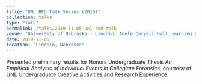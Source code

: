 ```yaml
---
title: "UNL RED Talk Series (2019)"
collection: talks
type: "Talk"
permalink: /talks/2019-11-05-unl-red-talk
venue: "University of Nebraska - Lincoln, Adele Coryell Hall Learning Commons"
date: 2019-11-05
location: "Lincoln, Nebraska"
---
```


Presented preliminary results for Honors Undergraduate Thesis *An Empirical Analysis of Individual Events in Collegiate Forensics*, courtesy of UNL Undergraduate Creative Activities and Research Experience. 
